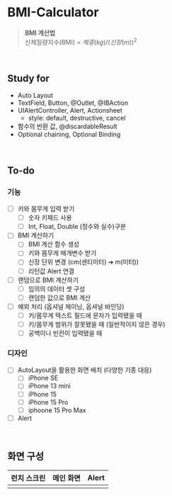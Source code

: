 # BMI-Calculator

> **BMI 계산법**<br />
> 신체질량지수(BMI) = $체중(kg) / (신장(m))^2$

<br />

## Study for
- Auto Layout
- TextField, Button, @Outlet, @IBAction
- UIAlertController, Alert, Actionsheet
    - style: default, destructive, cancel
- 함수의 반환 값, @discardableResult
- Optional chaining, Optional Binding

<br />

## To-do
### 기능
- [ ] 키와 몸무게 입력 받기
    - [ ] 숫자 키패드 사용
    - [ ] Int, Float, Double (정수와 실수)구분
- [ ] BMI 계산하기
    - [ ] BMI 계산 함수 생성
    - [ ] 키와 몸무게 매개변수 받기
    - [ ] 신장 단위 변경 (cm(센티미터) ➔ m(미터))
    - [ ] 리턴값 Alert 연결
- [ ] 랜덤으로 BMI 계산하기
    - [ ] 임의의 데이터 셋 구성
    - [ ] 랜덤한 값으로 BMI 계산
- [ ] 예외 처리 (옵셔널 체이닝, 옵셔널 바인딩)
    - [ ] 키/몸무게 텍스트 필드에 문자가 입력됐을 때
    - [ ] 키/몸무게 범위가 잘못됐을 때 (일반적이지 않은 경우)
    - [ ] 공백이나 빈칸이 입력됐을 때
### 디자인
- [ ] AutoLayout을 활용한 화면 배치 (다양한 기종 대응)
    - [ ] iPhone SE
    - [ ] iPhone 13 mini
    - [ ] iPhone 15
    - [ ] iPhone 15 Pro
    - [ ] iphoone 15 Pro Max
- [ ] Alert

<br />

## 화면 구성

| **런치 스크린** | **메인 화면** | **Alert** |
|:--------:|:-------:|:-----:|
| | |
